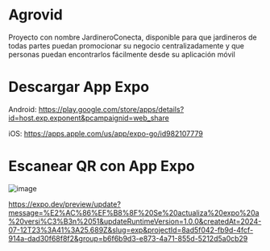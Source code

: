 # Agrovid
Proyecto con nombre JardineroConecta, disponible para que jardineros de todas partes puedan promocionar su negocio centralizadamente y que personas puedan encontrarlos fácilmente desde su aplicación móvil

# Descargar App Expo 

Android: https://play.google.com/store/apps/details?id=host.exp.exponent&pcampaignid=web_share

iOS: https://apps.apple.com/us/app/expo-go/id982107779

# Escanear QR con App Expo

![image](https://github.com/user-attachments/assets/d7d3864f-0f99-4b8a-9cc6-b13426d0d4d3)

https://expo.dev/preview/update?message=%E2%AC%86%EF%B8%8F%20Se%20actualiza%20expo%20a%20versi%C3%B3n%2051&updateRuntimeVersion=1.0.0&createdAt=2024-07-12T23%3A41%3A25.689Z&slug=exp&projectId=8ad5f042-fb9d-4fcf-914a-dad30f68f8f2&group=b6f6b9d3-e873-4a71-855d-5212d5a0cb29
